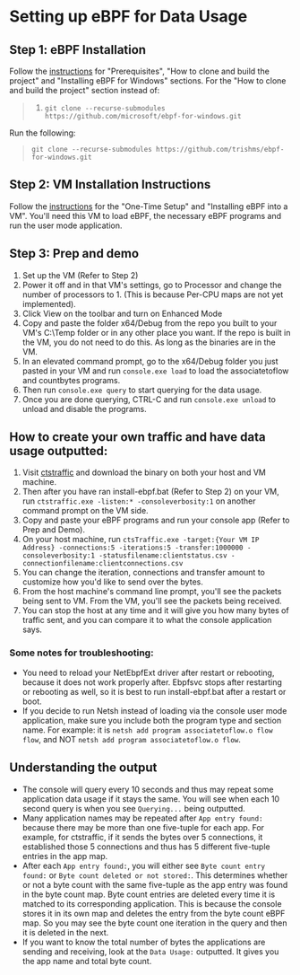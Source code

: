 # Setting up eBPF for Data Usage

## Step 1: eBPF Installation
Follow the [instructions](https://github.com/microsoft/ebpf-for-windows/blob/master/docs/GettingStarted.md#Prerequisites) for "Prerequisites", "How to clone and build the project" and "Installing eBPF for Windows" sections. 
For the "How to clone and build the project" section instead of:
> 1. ```git clone --recurse-submodules https://github.com/microsoft/ebpf-for-windows.git```

Run the following:
> ```git clone --recurse-submodules https://github.com/trishms/ebpf-for-windows.git```

## Step 2: VM Installation Instructions
Follow the [instructions](https://github.com/microsoft/ebpf-for-windows/blob/master/docs/vm-setup.md) for the "One-Time Setup" and "Installing eBPF into a VM". You'll need this VM to load eBPF, the necessary eBPF programs and run the user mode application.

## Step 3: Prep and demo

1. Set up the VM (Refer to Step 2)
2. Power it off and in that VM's settings, go to Processor and change the number of processors to 1. (This is because Per-CPU maps are not yet implemented).
3. Click View on the toolbar and turn on Enhanced Mode
4. Copy and paste the folder x64/Debug from the repo you built to your VM's C:\Temp folder or in any other place you want. If the repo is built in the VM, you do not need to do this. As long as the binaries are in the VM.
5. In an elevated command prompt, go to the x64/Debug folder you just pasted in your VM and run ```console.exe load``` to load the associatetoflow and countbytes programs.
6. Then run ```console.exe query``` to start querying for the data usage.
7. Once you are done querying, CTRL-C and run ```console.exe unload``` to unload and disable the programs.

## How to create your own traffic and have data usage outputted:
1. Visit [ctstraffic](https://github.com/microsoft/ctsTraffic) and download the binary on both your host and VM machine.
2. Then after you have ran install-ebpf.bat (Refer to Step 2) on your VM, run ```ctstraffic.exe -listen:* -consoleverbosity:1``` on another command prompt on the VM side.
3. Copy and paste your eBPF programs and run your console app (Refer to Prep and Demo).
4. On your host machine, run ```ctsTraffic.exe -target:{Your VM IP Address} -connections:5 -iterations:5 -transfer:1000000 -consoleverbosity:1 -statusfilename:clientstatus.csv -connectionfilename:clientconnections.csv```
5. You can change the iteration, connections and transfer amount to customize how you'd like to send over the bytes.
6. From the host machine's command line prompt, you'll see the packets being sent to VM. From the VM, you'll see the packets being received.
7. You can stop the host at any time and it will give you how many bytes of traffic sent, and you can compare it to what the console application says.

### Some notes for troubleshooting:
- You need to reload your NetEbpfExt driver after restart or rebooting, because it does not work properly after. Ebpfsvc stops after restarting or rebooting as well, so it is best to run install-ebpf.bat after a restart or boot.
- If you decide to run Netsh instead of loading via the console user mode application, make sure you include both the program type and section name. For example: it is ```netsh add program associatetoflow.o flow flow```, and NOT ```netsh add program associatetoflow.o flow```.

## Understanding the output
- The console will query every 10 seconds and thus may repeat some application data usage if it stays the same. You will see when each 10 second query is when you see  ```Querying...``` being outputted.
- Many application names may be repeated after ```App entry found:``` because there may be more than one five-tuple for each app. For example, for ctstraffic, if it sends the bytes over 5 connections, it established those 5 connections and thus has 5 different five-tuple entries in the app map.
- After each ```App entry found:```, you will either see ```Byte count entry found:``` or ```Byte count deleted or not stored:```. This determines whether or not a byte count with the same five-tuple as the app entry was found in the byte count map. Byte count entries are deleted every time it is matched to its corresponding application. This is because the console stores it in its own map and deletes the entry from the byte count eBPF map. So you may see the byte count one iteration in the query and then it is deleted in the next.
- If you want to know the total number of bytes the applications are sending and receiving, look at the ```Data Usage:``` outputted. It gives you the app name and total byte count.
